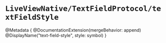 # ``LiveViewNative/TextFieldProtocol/textFieldStyle``

@Metadata {
    @DocumentationExtension(mergeBehavior: append)
    @DisplayName("text-field-style", style: symbol)
}
